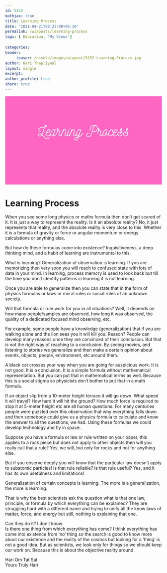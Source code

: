 ```yaml
--- 
id: 5152
mathjax: true  
title: Learning Process
date: "2021-04-21T08:33:00+05:30"
permalink: /wiaposts/learning-process
tags: [ Education, 'My Views']    

categories: 
header:
     teaser: /assets/images/wiapost/5152-Learning-Process.jpg
author: Hari Thapliyaal 
layout: single 
excerpt:  
author_profile: true 
share: true 
---
```


![Learning Process](/assets/images/wiapost/5152-Learning-Process.jpg)     
    
# Learning Process    
     
When you see some long physics or maths formula then don’t get scared of it. It is just a way to represent the reality. Is it an absolute reality? No, it just represents that reality, and the absolute reality is very close to this. Whether it is a formula of gravity or force or angular momentum or energy calculations or anything else.    
    
But how do these formulas come into existence? Inquisitiveness, a deep thinking mind, and a habit of learning are instrumental to this.    
    
What is learning? Generalization of observation is learning. If you are memorizing then very soon you will reach to confused state with lots of data in your mind. In learning, process memory is used to look back but till the time you don’t identify patterns in learning it is not learning.    
    
Once you are able to generalize then you can state that in the form of physics formulas or laws or moral rules or social rules of an unknown society.    
    
Will that formula or rule work for you in all situations? Well, it depends on how many people/samples are observed, how long it was observed, the quality of a dedicated focused mind observing, etc.    
    
For example, some people have a knowledge (generalization) that if you are walking alone and the lion sees you it will kill you. Reason? People can develop many reasons once they are convinced of their conclusion. But that is not the right way of reaching to a conclusion. By seeing movies, and listening to stories we generalize and then make a certain opinion about events, objects, people, environment, etc around them.    
    
A black cat crosses your way when you are going for auspicious work. It is not good. It is a conclusion. It is a simple formula without mathematical representation. But you can put that in mathematical terms as well. Because this is a social stigma so physicists don’t bother to put that in a math formula.    
    
If an object slip from a 10-meter height terrace it will go down. What speed it will travel? How hard it will hit the ground? How much force is required to stop it at 5-meter height etc are all human questions. For many centuries people were puzzled over this observation that why everything falls down and then somebody could give us a physics formula to calculate and know the answer to all the questions, we had. Using these formulas we could develop technology and fly in space.    
    
Suppose you have a formula or law or rule written on your paper, this applies to a rock piece but does not apply to other objects then will you really call that a rule? Yes, we will, but only for rocks and not for anything else.    
    
But if you observe deeply you will know that the particular law doesn’t apply to subatomic particles! Is that rule reliable? Is that rule useful? Yes, and it has its own usefulness and limitations!    
    
Generalization of certain concepts is learning. The more is a generalization, the more is learning.    
    
That is why the best scientists ask the question what is that one law, principle, or formula by which everything can be explained? They are struggling hard with a different name and trying to unify all the know laws of matter, force, and energy but still, nothing is explaining that one.    
    
Can they do it? I don’t know.     
Is there one thing from which everything has come? I think everything has come into existence from ‘no’ thing so the search is good to know more about our existence and the reality of the cosmos but looking for a ‘thing’ is not a good idea. But as scientists, we look only for things so we should keep our work on. Because this is about the objective reality around.    
    
Hari Om Tat Sat     
Yours Truly Hari    
